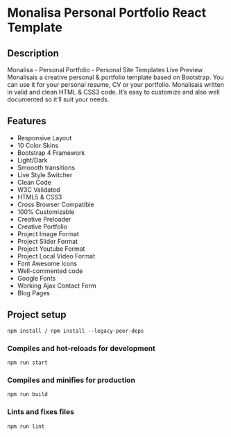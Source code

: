 # Monalisa Personal Portfolio React Template

## Description

Monalisa - Personal Portfolio - Personal Site Templates
Live Preview
Monalisais a creative personal & portfolio template based on Bootstrap. You can use it for your personal resume, CV or your portfolio.
Monalisais written in valid and clean HTML & CSS3 code. It’s easy to customize and also well documented so it’ll suit your needs.

## Features

<ul>
<li>Responsive Layout</li>
<li>10 Color Skins</li>
<li>Bootstrap 4 Framework</li>
<li>Light/Dark</li>
<li>Smoooth transitions</li>
<li>Live Style Switcher</li>
<li>Clean Code</li>
<li>W3C Validated</li>
<li>HTML5 &amp; CSS3</li>
<li>Cross Browser Compatible</li>
<li>100% Customizable</li>
<li>Creative Preloader</li>
<li>Creative Portfolio</li>
<li>Project Image Format</li>
<li>Project Slider Format</li>
<li>Project Youtube Format</li>
<li>Project Local Video Format</li>
<li>Font Awesome Icons</li>
<li>Well-commented code</li>
<li>Google Fonts</li>
<li>Working Ajax Contact Form</li>
<li>Blog Pages</li>
</ul>


## Project setup

```
npm install / npm install --legacy-peer-deps
```

### Compiles and hot-reloads for development

```
npm run start
```

### Compiles and minifies for production

```
npm run build
```

### Lints and fixes files

```
npm run lint
```

